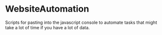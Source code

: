 # WebsiteAutomation
Scripts for pasting into the javascript console to automate tasks that might take a lot of time if you have a lot of data.
